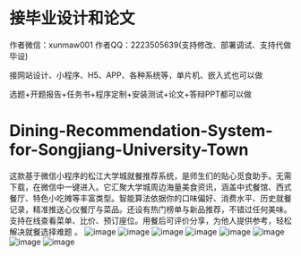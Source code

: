 # 接毕业设计和论文
作者微信：xunmaw001  作者QQ：2223505639(支持修改、部署调试、支持代做毕设)

接网站设计、小程序、H5、APP、各种系统等，单片机、嵌入式也可以做

选题+开题报告+任务书+程序定制+安装测试+论文+答辩PPT都可以做
# Dining-Recommendation-System-for-Songjiang-University-Town
这款基于微信小程序的松江大学城就餐推荐系统，是师生们的贴心觅食助手。无需下载，在微信中一键进入。它汇聚大学城周边海量美食资讯，涵盖中式餐馆、西式餐厅、特色小吃摊等丰富类型。智能算法依据你的口味偏好、消费水平、历史就餐记录，精准推送心仪餐厅与菜品。还设有热门榜单与新品推荐，不错过任何美味。支持在线查看菜单、比价、预订座位。用餐后可评价分享，为他人提供参考，轻松解决就餐选择难题 。 
![image](https://github.com/user-attachments/assets/ca8b4590-12b5-432e-a306-c133363aa46a)
![image](https://github.com/user-attachments/assets/3e8dceda-0e8b-4c05-9b4f-35c7639a0fb4)
![image](https://github.com/user-attachments/assets/145455ae-f032-4fb3-817f-0694fb1da6ed)
![image](https://github.com/user-attachments/assets/3b26541c-58a8-4fbd-a5d9-2dd4dda7622c)
![image](https://github.com/user-attachments/assets/5f33b9b3-5418-42db-9cce-358d822d1b9f)
![image](https://github.com/user-attachments/assets/90572d7b-666d-4e01-af95-ea37d6cd2a8b)
![image](https://github.com/user-attachments/assets/04b33781-2f21-4f70-b3e2-ac050b4e0a6a)
![image](https://github.com/user-attachments/assets/2c100ec6-4ff9-4734-9d7a-5afda2fe75db)
